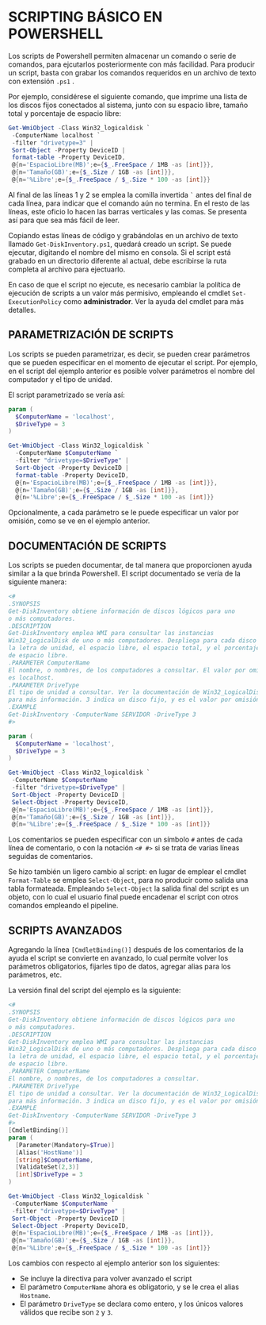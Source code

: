 # SCRIPTING BÁSICO EN POWERSHELL

Los scripts de Powershell permiten almacenar un comando o serie de comandos,
para ejcutarlos posteriormente con más facilidad. Para producir un script,
basta con grabar los comandos requeridos en un archivo de texto con
extensión ``.ps1`` .

Por ejemplo, considérese el siguiente comando, que imprime una lista de los
discos fijos conectados al sistema, junto con su espacio libre, tamaño total
y porcentaje de espacio libre:

```POWERSHELL
Get-WmiObject -Class Win32_logicaldisk `
 -ComputerName localhost `
 -filter "drivetype=3" |
 Sort-Object -Property DeviceID |
 format-table -Property DeviceID,
 @{n='EspacioLibre(MB)';e={$_.FreeSpace / 1MB -as [int]}},
 @{n='Tamaño(GB)';e={$_.Size / 1GB -as [int]}},
 @{n='%Libre';e={$_.FreeSpace / $_.Size * 100 -as [int]}}
```

Al final de las líneas 1 y 2 se emplea la comilla invertida `` ` `` antes del final
de cada línea, para indicar que el comando aún no termina. En el resto de las
líneas, este oficio lo hacen las barras verticales y las comas. Se presenta
así para que sea más fácil de leer.

Copiando estas líneas de código y grabándolas en un archivo de texto
llamado ``Get-DiskInventory.ps1``, quedará creado un script. Se puede ejecutar,
digitando el nombre del mismo en consola. Si el script está grabado en un
directorio diferente al actual, debe escribirse la ruta completa al archivo
para ejectuarlo.

En caso de que el script no ejecute, es necesario cambiar la política de
ejecución de scripts a un valor más permisivo, empleando el cmdlet
``Set-ExecutionPolicy`` como **administrador**. Ver la ayuda del cmdlet para más
detalles.

## PARAMETRIZACIÓN DE SCRIPTS

Los scripts se pueden parametrizar, es decir, se pueden crear parámetros que
se pueden especificar en el momento de ejecutar el script. Por ejemplo, en el
script del ejemplo anterior es posible volver parámetros el nombre del computador y el tipo de unidad.

El script parametrizado se vería así:

```Powershell
param (
  $ComputerName = 'localhost',
  $DriveType = 3
)

Get-WmiObject -Class Win32_logicaldisk `
  -ComputerName $ComputerName `
  -filter "drivetype=$DriveType" |
  Sort-Object -Property DeviceID |
  format-table -Property DeviceID,
  @{n='EspacioLibre(MB)';e={$_.FreeSpace / 1MB -as [int]}},
  @{n='Tamaño(GB)';e={$_.Size / 1GB -as [int]}},
  @{n='%Libre';e={$_.FreeSpace / $_.Size * 100 -as [int]}}
```

Opcionalmente, a cada parámetro se le puede especificar un valor por omisión,
como se ve en el ejemplo anterior.

## DOCUMENTACIÓN DE SCRIPTS

Los scripts se pueden documentar, de tal manera que proporcionen ayuda similar
a la que brinda Powershell. El script documentado se vería de la siguiente
manera:

```Powershell
<#
.SYNOPSIS
Get-DiskInventory obtiene información de discos lógicos para uno
o más computadores.
.DESCRIPTION
Get-DiskInventory emplea WMI para consultar las instancias
Win32_LogicalDisk de uno o más computadores. Despliega para cada disco
la letra de unidad, el espacio libre, el espacio total, y el porcentaje
de espacio libre.
.PARAMETER ComputerName
El nombre, o nombres, de los computadores a consultar. El valor por omisión
es localhost.
.PARAMETER DriveType
El tipo de unidad a consultar. Ver la documentación de Win32_LogicalDisk
para más información. 3 indica un disco fijo, y es el valor por omisión.
.EXAMPLE
Get-DiskInventory -ComputerName SERVIDOR -DriveType 3
#>

param (
  $ComputerName = 'localhost',
  $DriveType = 3
)

Get-WmiObject -Class Win32_logicaldisk `
 -ComputerName $ComputerName `
 -filter "drivetype=$DriveType" |
 Sort-Object -Property DeviceID |
 Select-Object -Property DeviceID,
 @{n='EspacioLibre(MB)';e={$_.FreeSpace / 1MB -as [int]}},
 @{n='Tamaño(GB)';e={$_.Size / 1GB -as [int]}},
 @{n='%Libre';e={$_.FreeSpace / $_.Size * 100 -as [int]}}
```

Los comentarios se pueden especificar con un símbolo ``#`` antes de cada línea de
comentario, o con la notación ``<# #>`` si se trata de varias líneas seguidas de
comentarios.

Se hizo también un ligero cambio al script: en lugar de emplear el cmdlet
``Format-Table`` se emplea ``Select-Object``, para no producir como salida una
tabla formateada. Empleando ``Select-Object`` la salida final del script es un
objeto, con lo cual el usuario final puede encadenar el script con otros
comandos empleando el pipeline.

## SCRIPTS AVANZADOS

Agregando la línea ``[CmdletBinding()]`` después de los comentarios de la ayuda
el script se convierte en avanzado, lo cual permite volver los parámetros
obligatorios, fijarles tipo de datos, agregar alias para los parámetros, etc.

La versión final del script del ejemplo es la siguiente:

```Powershell
<#
.SYNOPSIS
Get-DiskInventory obtiene información de discos lógicos para uno
o más computadores.
.DESCRIPTION
Get-DiskInventory emplea WMI para consultar las instancias
Win32_LogicalDisk de uno o más computadores. Despliega para cada disco
la letra de unidad, el espacio libre, el espacio total, y el porcentaje
de espacio libre.
.PARAMETER ComputerName
El nombre, o nombres, de los computadores a consultar.
.PARAMETER DriveType
El tipo de unidad a consultar. Ver la documentación de Win32_LogicalDisk
para más información. 3 indica un disco fijo, y es el valor por omisión.
.EXAMPLE
Get-DiskInventory -ComputerName SERVIDOR -DriveType 3
#>
[CmdletBinding()]
param (
  [Parameter(Mandatory=$True)]
  [Alias('HostName')]
  [string]$ComputerName,
  [ValidateSet(2,3)]
  [int]$DriveType = 3
)

Get-WmiObject -Class Win32_logicaldisk `
 -ComputerName $ComputerName `
 -filter "drivetype=$DriveType" |
 Sort-Object -Property DeviceID |
 Select-Object -Property DeviceID,
 @{n='EspacioLibre(MB)';e={$_.FreeSpace / 1MB -as [int]}},
 @{n='Tamaño(GB)';e={$_.Size / 1GB -as [int]}},
 @{n='%Libre';e={$_.FreeSpace / $_.Size * 100 -as [int]}}
```

Los cambios con respecto al ejemplo anterior son los siguientes:
- Se incluye la directiva para volver avanzado el script
- El parámetro ``ComputerName`` ahora es obligatorio, y se le crea el alias
  ``Hostname``.
- El parámetro ``DriveType`` se declara como entero, y los únicos valores válidos
  que recibe son ``2`` y ``3``.
